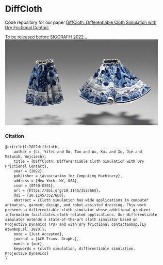 # DiffCloth
Code repository for our paper [DiffCloth: Differentiable Cloth Simulation with Dry Frictional Contact](https://people.csail.mit.edu/liyifei/publication/diffcloth-differentiable-cloth-simulator/)

To be released before SIGGRAPH 2022...
![](gifs/featured.png)


### Citation

    @article{li2022diffcloth,
        author = {Li, Yifei and Du, Tao and Wu, Kui and Xu, Jie and Matusik, Wojciech},
        title = {DiffCloth: Differentiable Cloth Simulation with Dry Frictional Contact},
        year = {2022},
        publisher = {Association for Computing Machinery},
        address = {New York, NY, USA},
        issn = {0730-0301},
        url = {https://doi.org/10.1145/3527660},
        doi = {10.1145/3527660},
        abstract = {Cloth simulation has wide applications in computer animation, garment design, and robot-assisted dressing. This work presents a differentiable cloth simulator whose additional gradient information facilitates cloth-related applications. Our differentiable simulator extends a state-of-the-art cloth simulator based on Projective Dynamics (PD) and with dry frictional contact&nbsp;[Ly et&nbsp;al. 2020]},
        note = {Just Accepted},
        journal = {ACM Trans. Graph.},
        month = {mar},
        keywords = {cloth simulation, differentiable simulation, Projective Dynamics}
    }
